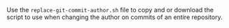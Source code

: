 Use the `replace-git-commit-author.sh` file to copy and or download the script to use when changing the author on commits of an entire repository.
